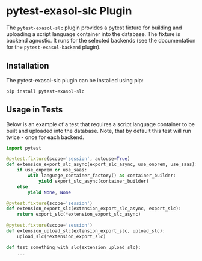 # pytest-exasol-slc Plugin

The `pytest-exasol-slc` plugin provides a pytest fixture for building and uploading a script language container
into the database. The fixture is backend agnostic. It runs for the selected backends
(see the documentation for the `pytest-exasol-backend` plugin).

## Installation

The pytest-exasol-slc plugin can be installed using pip:

```shell
pip install pytest-exasol-slc
```

## Usage in Tests

Below is an example of a test that requires a script language container to be built and uploaded into the database.
Note, that by default this test will run twice - once for each backend.

```python
import pytest

@pytest.fixture(scope='session', autouse=True)
def extension_export_slc_async(export_slc_async, use_onprem, use_saas):
    if use_onprem or use_saas:
        with language_container_factory() as container_builder:
            yield export_slc_async(container_builder)
    else:
        yield None, None

@pytest.fixture(scope='session')
def extension_export_slc(extension_export_slc_async, export_slc):
    return export_slc(*extension_export_slc_async)

@pytest.fixture(scope='session')
def extension_upload_slc(extension_export_slc, upload_slc):
    upload_slc(*extension_export_slc)

def test_something_with_slc(extension_upload_slc):
    ...
```
